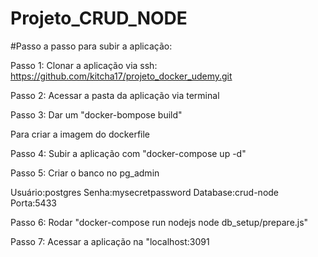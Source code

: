 # Projeto_CRUD_NODE

#Passo a passo para subir a aplicação:

Passo 1:
Clonar a aplicação via ssh: https://github.com/kitcha17/projeto_docker_udemy.git

Passo 2:
Acessar a pasta da aplicação via terminal

Passo 3:
Dar um "docker-bompose build"

Para criar a imagem do dockerfile

Passo 4:
Subir a aplicação com "docker-compose up -d"

Passo 5:
Criar o banco no pg_admin

Usuário:postgres
Senha:mysecretpassword
Database:crud-node
Porta:5433

Passo 6:
Rodar "docker-compose run nodejs node db_setup/prepare.js"

Passo 7:
Acessar a aplicação na "localhost:3091

